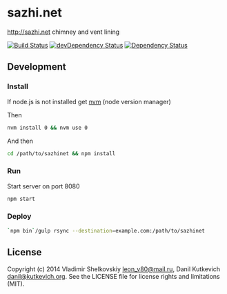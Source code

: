 sazhi.net
=========

<http://sazhi.net> chimney and vent lining

[![Build Status](http://img.shields.io/travis/sazhinet/sazhinet/master.svg)](https://travis-ci.org/sazhinet/sazhinet)
[![devDependency Status](http://img.shields.io/david/dev/sazhinet/sazhinet.svg)](https://david-dm.org/sazhinet/sazhinet#info=devDependencies)
[![Dependency Status](http://img.shields.io/david/sazhinet/sazhinet.svg)](https://david-dm.org/sazhinet/sazhinet)

Development
-----------

### Install

If node.js is not installed get
[nvm](https://github.com/creationix/nvm#installation)
(node version manager)

Then

````bash
nvm install 0 && nvm use 0
````

And then

````bash
cd /path/to/sazhinet && npm install
````

### Run

Start server on port 8080

````bash
npm start
````

### Deploy

````bash
`npm bin`/gulp rsync --destination=example.com:/path/to/sazhinet
````

License
-------

Copyright (c) 2014 Vladimir Shelkovskiy <leon_v80@mail.ru>,
Danil Kutkevich <danil@kutkevich.org>.
See the LICENSE file for license rights and limitations (MIT).
